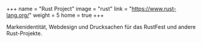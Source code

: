 +++
name = "Rust Project"
image = "rust"
link = "https://www.rust-lang.org/"
weight = 5
home = true
+++

Markenidentität, Webdesign und Drucksachen für das RustFest und andere Rust-Projekte.